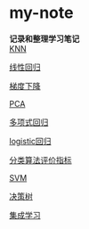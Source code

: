 # my-note
**记录和整理学习笔记**        
[KNN](https://github.com/lemonlife2333/my-note/blob/master/%E6%89%8B%E5%86%99%E4%BB%A3%E7%A0%81%E4%B8%8Esklearn%E6%AF%94%E5%AF%B9%E5%AD%A6%E4%B9%A0%20day1.ipynb)    

[线性回归](https://github.com/lemonlife2333/my-note/blob/master/%E6%89%8B%E5%86%99%E4%BB%A3%E7%A0%81%E4%B8%8Esklearn%E5%AF%B9%E6%AF%94%E5%AD%A6%E4%B9%A0%20day2%20(1).ipynb)     

[梯度下降](https://github.com/lemonlife2333/my-note/blob/master/%E6%89%8B%E5%86%99%E7%AE%97%E6%B3%95%E5%AF%B9%E6%AF%94%E5%AD%A6%E4%B9%A0sklearn%20day3.ipynb)     

[PCA](https://github.com/lemonlife2333/my-note/blob/master/%E6%89%8B%E5%86%99%E4%BB%A3%E7%A0%81%E5%AF%B9%E6%AF%94%E5%AD%A6%E4%B9%A0sklearn%20day4.ipynb)      

[多项式回归](https://github.com/lemonlife2333/my-note/blob/master/%E6%89%8B%E5%86%99%E4%BB%A3%E7%A0%81%E5%AF%B9%E6%AF%94%E5%AD%A6%E4%B9%A0sklearn%20day5.ipynb)    

[logistic回归](https://github.com/lemonlife2333/my-note/blob/master/%E6%89%8B%E5%86%99%E4%BB%A3%E7%A0%81%E5%AF%B9%E6%AF%94%E5%AD%A6%E4%B9%A0sklearn%20day6%20(2).ipynb)   

[分类算法评价指标](https://github.com/lemonlife2333/my-note/blob/master/%E6%89%8B%E5%86%99%E4%BB%A3%E7%A0%81%E5%AF%B9%E6%AF%94%E5%AD%A6%E4%B9%A0sklearn%20day7.ipynb)

[SVM](https://github.com/lemonlife2333/my-note/blob/master/%E6%89%8B%E5%86%99%E4%BB%A3%E7%A0%81%E5%AF%B9%E6%AF%94%E5%AD%A6%E4%B9%A0sklearn%20day8.ipynb)  

[决策树](https://github.com/lemonlife2333/my-note/blob/master/%E6%89%8B%E5%86%99%E7%AE%97%E6%B3%95%E5%AF%B9%E6%AF%94%E5%AD%A6%E4%B9%A0sklearn%20day%209.ipynb)

[集成学习](https://github.com/lemonlife2333/my-note/blob/master/%E6%89%8B%E5%86%99%E4%BB%A3%E7%A0%81%E5%AF%B9%E6%AF%94%E5%AD%A6%E4%B9%A0sklearn%20day10.ipynb)
